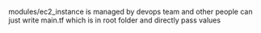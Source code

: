 modules/ec2_instance is managed by devops team and
other people can just write main.tf which is in root folder and directly pass values
